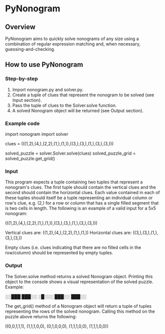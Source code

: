 # PyNonogram

## Overview

PyNonogram aims to quickly solve nonograms of any size using a combination of regular expression matching and, when necessary, guessing-and-checking.

## How to use PyNonogram

### Step-by-step

1. Import nonogram.py and solver.py.
2. Create a tuple of clues that represent the nonogram to be solved (see Input section).
3. Pass the tuple of clues to the Solver.solve function.
4. A solved Nonogram object will be returned (see Output section).

### Example code

import nonogram
import solver

clues = (((1,2),(4,),(2,2),(1,),(1,)),((3,),(3,),(1,),(3,),(3,)))

solved_puzzle = solver.Solver.solve(clues)
solved_puzzle_grid = solved_puzzle.get_grid()

### Input

This program expects a tuple containing two tuples that represent a nonogram's clues. The first tuple should contain the vertical clues and the second should contain the horizontal clues. Each value contained in each of these tuples should itself be a tuple representing an individual column or row's clue, e.g. (2,) for a row or column that has a single filled segment that is two cells in length. The following is an example of a valid input for a 5x5 nonogram:

(((1,2),(4,),(2,2),(1,),(1,)),((3,),(3,),(1,),(3,),(3,)))

Vertical clues are: ((1,2),(4,),(2,2),(1,),(1,))
Horizontal clues are: ((3,),(3,),(1,),(3,),(3,))

Empty clues (i.e. clues indicating that there are no filled cells in the row/column) should be represented by empty tuples.

### Output

The Solver.solve method returns a solved Nonogram object. Printing this object to the console shows a visual representation of the solved puzzle. Example:

░░███
███░░
░█░░░
███░░
███░░

The get_grid() method of a Nonogram object will return a tuple of tuples representing the rows of the solved nonogram. Calling this method on the puzzle above returns the following:

((0,0,1,1,1),
 (1,1,1,0,0),
 (0,1,0,0,0),
 (1,1,1,0,0),
 (1,1,1,0,0))
